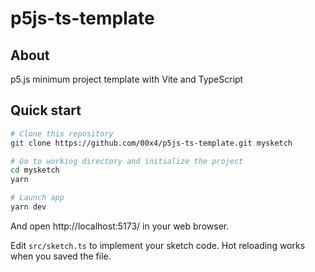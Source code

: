 # p5js-ts-template

## About

p5.js minimum project template with Vite and TypeScript

## Quick start

```sh
# Clone this repository
git clone https://github.com/00x4/p5js-ts-template.git mysketch

# Go to working directory and initialize the project
cd mysketch
yarn

# Launch app
yarn dev
```

And open http://localhost:5173/ in your web browser.

Edit `src/sketch.ts` to implement your sketch code. Hot reloading works when you saved the file.
